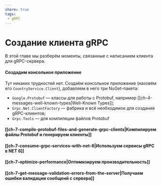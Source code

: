 ```yaml
---
share: true
tags:
 - gRPC
---
```

# Создание клиента gRPC
В этой главе мы разберём моменты, связанные с написанием клиента для gRPC-сервера.

#### Создадим консольное приложение
Тут никаких трудностей нет. Создаём консольное приложение (назовём его `CountryService.Client`), добавляем в него три NuGet-пакета:
- `Google.Protobuf` — классы для работы с Protobuf, например [[ch-4-messages-well-known-types|Well-Known Types]];
- `Grpc.Net.ClientFactory` — фабрика и всё необходимое для создания gRPC-клиентов;
- `Grpc.Tools` — для компиляции файлов Protobuf

#### [[ch-7-compile-protobuf-files-and-generate-grpc-clients|Компилируем файлы Protobuf и генерируем клиенты]]
#### [[ch-7-consume-grpc-services-with-net-6|Используем сервисы gRPC в NET 6]]
#### [[ch-7-optimize-performance|Оптимизируем производительность]]
#### [[ch-7-get-message-validation-errors-from-the-server|Получаем ошибки валидации сообщенй с сервера]]